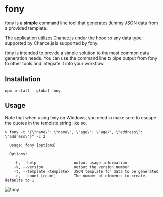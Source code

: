 # fony

fony is a **simple** command line tool that generates dummy JSON data from
a provided template.

The application utilizes [Chance.js](http://chancejs.com/) under the hood
so any data type supported by Chance.js is supported by fony.

fony is intended to provide a simple solution to the most common data
generation needs. You can use the command line to pipe output from
fony to other tools and integrate it into your workflow.

## Installation

```
npm install --global fony
```

## Usage

Note that when using fony on Windows, you need to make sure to escape the quotes in the template string like so.

```
> fony -t "{\"name\": \"name\", \"age\": \"age\", \"address\": \"address\"}" -c 2
```

```
  Usage: fony [options]

  Options:

    -h, --help                 output usage information
    -V, --version              output the version number
    -t, --template <template>  JSON template for data to be generated
    -c, --count [count]        The number of elements to create, defaults to 1

```

![fony](https://cloud.githubusercontent.com/assets/1857993/24695518/c4ab67e8-19ab-11e7-98e3-330fa48a14d3.gif)
